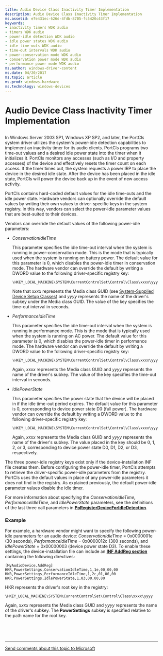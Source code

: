 ```yaml
---
title: Audio Device Class Inactivity Timer Implementation
description: Audio Device Class Inactivity Timer Implementation
ms.assetid: e7e431ec-626d-4fdb-8705-fc5420c43f17
keywords:
- inactivity timers WDK audio
- timers WDK audio
- power-idle detection WDK audio
- idle power states WDK audio
- idle time-outs WDK audio
- time-out intervals WDK audio
- power-conservation mode WDK audio
- conservation power mode WDK audio
- performance power mode WDK audio
ms.author: windows-driver-content
ms.date: 04/20/2017
ms.topic: article
ms.prod: windows-hardware
ms.technology: windows-devices
---
```


# Audio Device Class Inactivity Timer Implementation


## <span id="audio_device_class_inactivity_timer_implementation"></span><span id="AUDIO_DEVICE_CLASS_INACTIVITY_TIMER_IMPLEMENTATION"></span>


In Windows Server 2003 SP1, Windows XP SP2, and later, the PortCls system driver utilizes the system's power-idle detection capabilities to implement an inactivity timer for its audio clients. PortCls programs two time-out values and a desired idle power state into the timer when it initializes it. PortCls monitors any accesses (such as I/O and property accesses) of the device and effectively resets the timer count on each access. If the timer times out, the system requests a power IRP to place the device in the desired idle state. After the device has been placed in the idle state, PortCls will power the device back up in the event of new access activity.

PortCls contains hard-coded default values for the idle time-outs and the idle power state. Hardware vendors can optionally override the default values by writing their own values to driver-specific keys in the system registry. In this way, vendors can select the power-idle parameter values that are best-suited to their devices.

Vendors can override the default values of the following power-idle parameters:

-   *ConservationIdleTime*

    This parameter specifies the idle time-out interval when the system is running in power-conservation mode. This is the mode that is typically used when the system is running on battery power. The default value for this parameter is 0, which disables the power-idle timer in conservation mode. The hardware vendor can override the default by writing a DWORD value to the following driver-specific registry key:

    ```
    \HKEY_LOCAL_MACHINE\SYSTEM\CurrentControlSet\Control\Class\xxxx\yyyy\PowerSettings\ConservationIdleTime
    ```

    Note that *xxxx* represents the Media class GUID (see [System-Supplied Device Setup Classes](https://msdn.microsoft.com/library/windows/hardware/ff553419)) and *yyyy* represents the name of the driver's subkey under the Media class GUID. The value of the key specifies the time-out interval in seconds.

-   *PerformanceIdleTime*

    This parameter specifies the idle time-out interval when the system is running in performance mode. This is the mode that is typically used when the system is running on AC power. The default value for this parameter is 0, which disables the power-idle timer in performance mode. The hardware vendor can override the default by writing a DWORD value to the following driver-specific registry key:

    ```
    \HKEY_LOCAL_MACHINE\SYSTEM\CurrentControlSet\Control\Class\xxxx\yyyy\PowerSettings\PerformanceIdleTime
    ```

    Again, *xxxx* represents the Media class GUID and *yyyy* represents the name of the driver's subkey. The value of the key specifies the time-out interval in seconds.

-   *IdlePowerState*

    This parameter specifies the power state that the device will be placed in if the idle time-out period expires. The default value for this parameter is 0, corresponding to device power state D0 (full power). The hardware vendor can override the default by writing a DWORD value to the following driver-specific registry key:

    ```
    \HKEY_LOCAL_MACHINE\SYSTEM\CurrentControlSet\Control\Class\xxxx\yyyy\PowerSettings\IdlePowerState
    ```

    Again, *xxxx* represents the Media class GUID and *yyyy* represents the name of the driver's subkey. The value placed in the key should be 0, 1, 2, or 3, corresponding to device power state D0, D1, D2, or D3, respectively.

The three power-idle registry keys exist only if the device-installation INF file creates them. Before configuring the power-idle timer, PortCls attempts to retrieve the driver-specific power-idle parameters from the registry. PortCls uses the default values in place of any power-idle parameters it does not find in the registry. As explained previously, the default power-idle parameter values disable the idle timer.

For more information about specifying the *ConservationIdleTime*, *PerformanceIdleTime*, and *IdlePowerState* parameters, see the definitions of the last three call parameters in [**PoRegisterDeviceForIdleDetection**](https://msdn.microsoft.com/library/windows/hardware/ff559721).

### <span id="example"></span><span id="EXAMPLE"></span> Example

For example, a hardware vendor might want to specify the following power-idle parameters for an audio device: *ConservationIdleTime* = 0x0000001e (30 seconds), *PerformanceIdleTime* = 0x0000012c (300 seconds), and *IdlePowerState* = 0x00000003 (device power state D3). To enable these settings, the device-installation file can include an [**INF AddReg section**](https://msdn.microsoft.com/library/windows/hardware/ff546320) containing the following directives:

```
[MyAudioDevice.AddReg]
HKR,PowerSettings,ConservationIdleTime,1,1e,00,00,00
HKR,PowerSettings,PerformanceIdleTime,1,2c,01,00,00
HKR,PowerSettings,IdlePowerState,1,03,00,00,00
```

HKR represents the driver's root key in the registry:

```
\HKEY_LOCAL_MACHINE\SYSTEM\CurrentControlSet\Control\Class\xxxx\yyyy
```

Again, *xxxx* represents the Media class GUID and *yyyy* represents the name of the driver's subkey. The **PowerSettings** subkey is specified relative to the path name for the root key.

 

 


--------------------
[Send comments about this topic to Microsoft](mailto:wsddocfb@microsoft.com?subject=Documentation%20feedback%20[audio\audio]:%20Audio%20Device%20Class%20Inactivity%20Timer%20Implementation%20%20RELEASE:%20%287/18/2016%29&body=%0A%0APRIVACY%20STATEMENT%0A%0AWe%20use%20your%20feedback%20to%20improve%20the%20documentation.%20We%20don't%20use%20your%20email%20address%20for%20any%20other%20purpose,%20and%20we'll%20remove%20your%20email%20address%20from%20our%20system%20after%20the%20issue%20that%20you're%20reporting%20is%20fixed.%20While%20we're%20working%20to%20fix%20this%20issue,%20we%20might%20send%20you%20an%20email%20message%20to%20ask%20for%20more%20info.%20Later,%20we%20might%20also%20send%20you%20an%20email%20message%20to%20let%20you%20know%20that%20we've%20addressed%20your%20feedback.%0A%0AFor%20more%20info%20about%20Microsoft's%20privacy%20policy,%20see%20http://privacy.microsoft.com/default.aspx. "Send comments about this topic to Microsoft")


